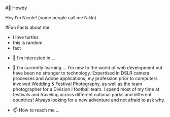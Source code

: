 #👋 Howdy

Hey I’m Nicole! (some people call me Nikki)

#Fun Facts about me
* I love turtles
* this is random
* fact


- 👀 I’m interested in ...
- 🌱 I’m currently learning ...
I’m new to the world of web development but have been no stranger to technology. Expertised in DSLR camera processes and Adobe applications, my profession prior to computers involved Wedding & Festival Photography, as well as the team photographer for a Division I football team. I spend most of my time at festivals and traveling across different national parks and different countries! Always looking for a new adventure and not afraid to ask why.


- 📫 How to reach me ...

<!---
nicoledodge/nicoledodge is a ✨ special ✨ repository because its `README.md` (this file) appears on your GitHub profile.
You can click the Preview link to take a look at your changes.
--->

